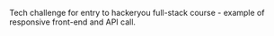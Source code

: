 Tech challenge for entry to hackeryou full-stack course - example of responsive front-end and API call.
